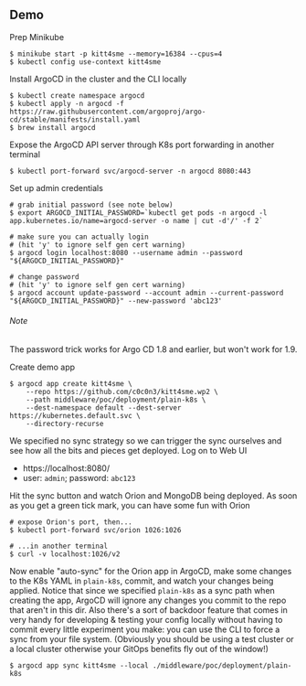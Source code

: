 Demo
----

Prep Minikube

    $ minikube start -p kitt4sme --memory=16384 --cpus=4
    $ kubectl config use-context kitt4sme

Install ArgoCD in the cluster and the CLI locally

    $ kubectl create namespace argocd
    $ kubectl apply -n argocd -f https://raw.githubusercontent.com/argoproj/argo-cd/stable/manifests/install.yaml
    $ brew install argocd

Expose the ArgoCD API server through K8s port forwarding in another
terminal

    $ kubectl port-forward svc/argocd-server -n argocd 8080:443

Set up admin credentials

    # grab initial password (see note below)
    $ export ARGOCD_INITIAL_PASSWORD=`kubectl get pods -n argocd -l app.kubernetes.io/name=argocd-server -o name | cut -d'/' -f 2`
    
    # make sure you can actually login
    # (hit 'y' to ignore self gen cert warning)
    $ argocd login localhost:8080 --username admin --password "${ARGOCD_INITIAL_PASSWORD}"
    
    # change password
    # (hit 'y' to ignore self gen cert warning)
    $ argocd account update-password --account admin --current-password "${ARGOCD_INITIAL_PASSWORD}" --new-password 'abc123'

###### Note
The password trick works for Argo CD 1.8 and earlier, but won't work for 1.9.

Create demo app

    $ argocd app create kitt4sme \
        --repo https://github.com/c0c0n3/kitt4sme.wp2 \
        --path middleware/poc/deployment/plain-k8s \
        --dest-namespace default --dest-server https://kubernetes.default.svc \
        --directory-recurse

We specified no sync strategy so we can trigger the sync ourselves and
see how all the bits and pieces get deployed. Log on to Web UI

* https://localhost:8080/
* user: `admin`; password: `abc123`

Hit the sync button and watch Orion and MongoDB being deployed. As soon
as you get a green tick mark, you can have some fun with Orion

    # expose Orion's port, then...
    $ kubectl port-forward svc/orion 1026:1026

    # ...in another terminal
    $ curl -v localhost:1026/v2

Now enable "auto-sync" for the Orion app in ArgoCD, make some changes
to the K8s YAML in `plain-k8s`, commit, and watch your changes being
applied. Notice that since we specified `plain-k8s` as a sync path when
creating the app, ArgoCD will ignore any changes you commit to the repo
that aren't in this dir. Also there's a sort of backdoor feature that
comes in very handy for developing & testing your config locally without
having to commit every little experiment you make: you can use the CLI
to force a sync from your file system. (Obviously you should be using
a test cluster or a local cluster otherwise your GitOps benefits fly
out of the window!)

    $ argocd app sync kitt4sme --local ./middleware/poc/deployment/plain-k8s
